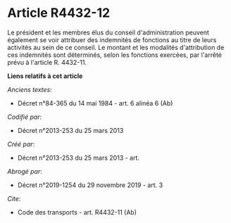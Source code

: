 # Article R4432-12

Le président et les membres élus du conseil d'administration peuvent également se voir attribuer des indemnités de fonctions
au titre de leurs activités au sein de ce conseil. Le montant et les modalités d'attribution de ces indemnités sont
déterminés, selon les fonctions exercées, par l'arrêté prévu à l'article R. 4432-11.

**Liens relatifs à cet article**

_Anciens textes_:

  - Décret n°84-365 du 14 mai 1984 - art. 6 alinéa 6 (Ab)

_Codifié par_:

  - Décret n°2013-253 du 25 mars 2013

_Créé par_:

  - Décret n°2013-253 du 25 mars 2013 - art.

_Abrogé par_:

  - Décret n°2019-1254 du 29 novembre 2019 - art. 3

_Cite_:

  - Code des transports - art. R4432-11 (Ab)
